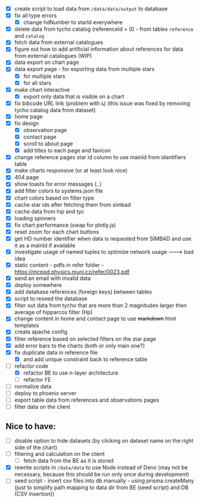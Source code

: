 - [x] create script to load data from `/data/data/output` to database
- [x] fix all type errors 
  - [x] change hdNumber to starId everywhere
- [x] delete data from tycho catalog (referenceId = 0) - from tables `reference` and `catalog`
- [x] fetch data from external catalogues
- [x] figure out how to add artificial information about references for data from external catalogues (WIP)
- [x] data export on chart page
- [x] data export page - for exporting data from multiple stars
  - [x] for multiple stars
  - [x] for all stars
- [x] make chart interactive 
  - [x] export only data that is visible on a chart
- [x] fix bibcode URL link (problem with `&`) (this issue was fixed by removing tycho catalog data from dataset)
- [x] home page 
- [x] fix design
  - [x] observation page
  - [x] contact page
  - [x] scroll to about page
  - [x] add titles to each page and favicon
- [x] change reference pages star id column to use mainId from identifiers table
- [x] make charts responsive (or at least look nice)
- [x] 404 page
- [x] show toasts for error messages (..)
- [x] add filter colors to systems.json file
- [x] chart colors based on filter type
- [x] cache star ids after fetching them from simbad
- [x] cache data from hip and tyc
- [x] loading spinners
- [x] fix chart performance (swap for plotly.js)
- [x] reset zoom for each chart buttons
- [x] get HD number identifier when data is requested from SIMBAD and use it as a mainId if available
- [x] investigate usage of named tuples to optimize network usage ---> bad idea
- [x] static content - pdfs in refer folder - https://mcpod.physics.muni.cz/refer/0023.pdf
- [x] send an email with invalid data
- [x] deploy somewhere
- [x] add database references (foreign keys) between tables
- [x] script to reseed the database
- [x] filter out data from tycho that are more than 2 magnitudes larger then average of hipparcos filter (Hp)
- [x] change content in home and contact page to use ~~markdown~~ html templates
- [x] create apache config
- [x] filter reference based on selected filters on the star page
- [x] add error bars to the charts (both or only main one?)
- [x] fix duplicate data in reference file 
  - [x] and add unique constraint back to reference table
- [ ] refactor code
  - [x] refactor BE to use n-layer architecture
  - [ ] refactor FE 
- [ ] normalize data
- [ ] deploy to phoenix server
- [ ] export table data from references and observations pages
- [ ] filter data on the client

## Nice to have:
- [ ] disable option to hide datasets (by clicking on dataset name on the right side of the chart)
- [ ] filtering and calculation on the client 
  - [ ] fetch data from the BE as it is stored
- [x] rewrite scripts in `/data/data` to use Node instead of Deno 
  (may not be necessary, because this should be run only once during development)
- [ ] seed script - insert csv files into db manually - using prisma.createMany (just to simplify path mapping to data dir from BE (seed script) and DB (CSV insertion))
